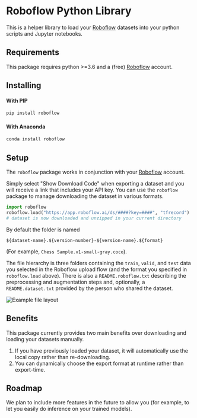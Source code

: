# Roboflow Python Library

This is a helper library to load your [Roboflow](https://roboflow.ai) datasets
into your python scripts and Jupyter notebooks.

## Requirements

This package requires python >=3.6 and a (free)
[Roboflow](https://roboflow.ai) account.

## Installing

#### With PIP
```sh
pip install roboflow
```

#### With Anaconda
```sh
conda install roboflow
```

## Setup

The `roboflow` package works in conjunction with your
[Roboflow](https://roboflow.ai) account.

Simply select "Show Download Code" when exporting a dataset and you will
receive a link that includes your API key. You can use the `roboflow`
package to manage downloading the dataset in various formats.

```python
import roboflow
roboflow.load("https://app.roboflow.ai/ds/####?key=####", "tfrecord")
# dataset is now downloaded and unzipped in your current directory
```

By default the folder is named
```
${dataset-name}.${version-number}-${version-name}.${format}
```
(For example, `Chess Sample.v1-small-gray.coco`).

The file hierarchy is three folders containing the `train`, `valid`, and `test`
data you selected in the Roboflow upload flow (and the format you specified
in `roboflow.load` above). There is also a `README.roboflow.txt` describing the preprocessing and augmentation steps and, optionally, a `README.dataset.txt`
provided by the person who shared the dataset.

![Example file layout](img/file-layout.png)

## Benefits

This package currently provides two main benefits over downloading and loading
your datasets manually.

1. If you have previously loaded your dataset, it will automatically use the local copy rather than re-downloading.
2. You can dynamically choose the export format at runtime rather than export-time.

## Roadmap

We plan to include more features in the future to allow you (for example,
to let you easily do inference on your trained models).
